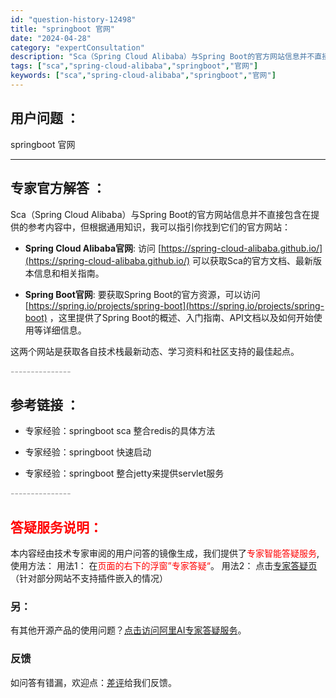```yaml
---
id: "question-history-12498"
title: "springboot 官网"
date: "2024-04-28"
category: "expertConsultation"
description: "Sca（Spring Cloud Alibaba）与Spring Boot的官方网站信息并不直接包含在提供的参考内容中，但根据通用知识，我可以指引你找到它们的官方网站：- **Spring Cloud Alibaba官网**: 访问 [https://spring-cloud-alibaba.git"
tags: ["sca","spring-cloud-alibaba","springboot","官网"]
keywords: ["sca","spring-cloud-alibaba","springboot","官网"]
---
```


## 用户问题 ： 
 springboot 官网  

---------------
## 专家官方解答 ：

Sca（Spring Cloud Alibaba）与Spring Boot的官方网站信息并不直接包含在提供的参考内容中，但根据通用知识，我可以指引你找到它们的官方网站：

- **Spring Cloud Alibaba官网**: 访问 [https://spring-cloud-alibaba.github.io/](https://spring-cloud-alibaba.github.io/) 可以获取Sca的官方文档、最新版本信息和相关指南。
  
- **Spring Boot官网**: 要获取Spring Boot的官方资源，可以访问 [https://spring.io/projects/spring-boot](https://spring.io/projects/spring-boot) ，这里提供了Spring Boot的概述、入门指南、API文档以及如何开始使用等详细信息。

这两个网站是获取各自技术栈最新动态、学习资料和社区支持的最佳起点。


<font color="#949494">---------------</font> 


## 参考链接 ：

* 专家经验：springboot sca 整合redis的具体方法 
 
 * 专家经验：springboot 快速启动 
 
 * 专家经验：springboot 整合jetty来提供servlet服务 


 <font color="#949494">---------------</font> 
 


## <font color="#FF0000">答疑服务说明：</font> 

本内容经由技术专家审阅的用户问答的镜像生成，我们提供了<font color="#FF0000">专家智能答疑服务</font>,使用方法：
用法1： 在<font color="#FF0000">页面的右下的浮窗”专家答疑“</font>。
用法2： 点击[专家答疑页](https://answer.opensource.alibaba.com/docs/intro)（针对部分网站不支持插件嵌入的情况）
### 另：


有其他开源产品的使用问题？[点击访问阿里AI专家答疑服务](https://answer.opensource.alibaba.com/docs/intro)。
### 反馈
如问答有错漏，欢迎点：[差评](https://ai.nacos.io/user/feedbackByEnhancerGradePOJOID?enhancerGradePOJOId=12591)给我们反馈。
